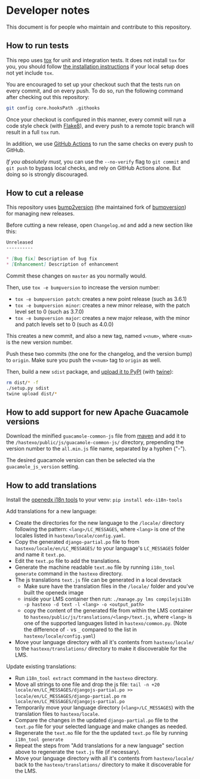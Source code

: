 Developer notes
===============

This document is for people who maintain and contribute to this
repository.


How to run tests
----------------

This repo uses [tox](https://tox.readthedocs.io/) for unit and
integration tests. It does not install `tox` for you, you should
follow [the installation
instructions](https://tox.readthedocs.io/en/latest/install.html) if
your local setup does not yet include `tox`.

You are encouraged to set up your checkout such
that the tests run on every commit, and on every push. To do so, run
the following command after checking out this repository:

```bash
git config core.hooksPath .githooks
```

Once your checkout is configured in this manner, every commit will run
a code style check (with [Flake8](https://flake8.pycqa.org/)), and
every push to a remote topic branch will result in a full `tox` run.

In addition, we use [GitHub
Actions](https://docs.github.com/en/actions) to run the same checks
on every push to GitHub.

*If you absolutely must,* you can use the `--no-verify` flag to `git
commit` and `git push` to bypass local checks, and rely on GitHub
Actions alone. But doing so is strongly discouraged.


How to cut a release
--------------------

This repository uses
[bump2version](https://pypi.org/project/bump2version/) (the maintained
fork of [bumpversion](https://github.com/peritus/bumpversion)) for
managing new releases.

Before cutting a new release, open `Changelog.md` and add a new
section like this:

```markdown
Unreleased
----------

* [Bug fix] Description of bug fix
* [Enhancement] Description of enhancement
```

Commit these changes on `master` as you normally would.

Then, use `tox -e bumpversion` to increase the version number:

-   `tox -e bumpversion patch`: creates a new point release (such as 3.6.1)
-   `tox -e bumpversion minor`: creates a new minor release, with the patch level set to 0 (such as 3.7.0)
-   `tox -e bumpversion major`: creates a new major release, with the minor and patch levels set to 0 (such as 4.0.0)

This creates a new commit, and also a new tag, named `v<num>`, where
`<num>` is the new version number.

Push these two commits (the one for the changelog, and the version
bump) to `origin`. Make sure you push the `v<num>` tag to `origin` as
well.

Then, build a new `sdist` package, and [upload it to
PyPI](https://packaging.python.org/tutorials/packaging-projects/#uploading-the-distribution-archives)
(with [twine](https://packaging.python.org/key_projects/#twine)):

```bash
rm dist/* -f
./setup.py sdist
twine upload dist/*
```

How to add support for new Apache Guacamole versions
----------------------------------------------------

Download the minified `guacamole-common-js` file from [maven](https://repo1.maven.org/maven2/org/apache/guacamole/guacamole-common-js/)
and add it to the `/hastexo/public/js/guacamole-common-js/` directory, prepending the version number
to the `all.min.js` file name, separated by a hyphen ("-").

The desired guacamole version can then be selected via the `guacamole_js_version` setting.

How to add translations
-----------------------

Install the [openedx i18n tools](https://github.com/openedx/i18n-tools) to your venv:
`pip install edx-i18n-tools`

Add translations for a new language:
 * Create the directories for the new language to the `/locale/` directory following the pattern: `<lang>/LC_MESSAGES`, where `<lang>` is one of the locales listed in `hastexo/locale/config.yaml`.
 * Copy the generated `django-partial.po` file to from `hastexo/locale/en/LC_MESSAGES/` to your language's `LC_MESSAGES` folder and name it `text.po`.
 * Edit the `text.po` file to add the translations.
 * Generate the machine readable `text.mo` file by running `i18n_tool generate` command in the `hastexo` directory.
 * The js translations `text.js` file can be generated in a local devstack
    - Make sure have the translation files in the `/locale/` folder and you've built the openedx image
    - inside your LMS container then run: `./manage.py lms compilejsi18n -p hastexo -d text -l <lang> -o <output_path>`
    - copy the content of the generated file from within the LMS container to `hastexo/public/js/translations/<lang>/text.js`, where `<lang>` is one of the supported languages listed in `hastexo/common.py`. (Note the difference of `-` vs `_` compared to the list in `hastexo/locale/config.yaml`)
 * Move your language directory with all it's contents from `hastexo/locale/` to the `hastexo/translations/` directory to make it discoverable for the LMS.

Update existing translations:
 * Run `i18n_tool extract` command in the `hastexo` directory.
 * Move all strings to one file and drop the js file:
    `tail -n +20 locale/en/LC_MESSAGES/djangojs-partial.po >> locale/en/LC_MESSAGES/django-partial.po`
    `rm locale/en/LC_MESSAGES/djangojs-partial.po`
 * Temporarily move your language directory (`<lang>/LC_MESSAGES`) with the translation files to `hastexo/locale`.
 * Compare the changes in the updated `django-partial.po` file to the `text.po` file for your selected language and make changes as needed.
 * Regenerate the `text.mo` file for the the updated `text.po` file by running `i18n_tool generate`
 * Repeat the steps from "Add translations for a new language" section above to regenerate the `text.js` file (if necessary).
 * Move your language directory with all it's contents from `hastexo/locale/` back to the `hastexo/translations/` directory to make it discoverable for the LMS.
